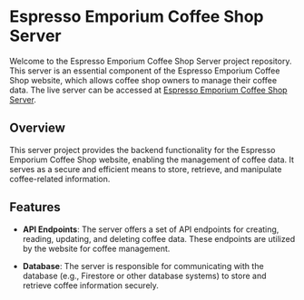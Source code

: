# Espresso Emporium Coffee Shop Server

Welcome to the Espresso Emporium Coffee Shop Server project repository. This server is an essential component of the Espresso Emporium Coffee Shop website, which allows coffee shop owners to manage their coffee data. The live server can be accessed at [Espresso Emporium Coffee Shop Server](https://coffee-shop-server-sm.vercel.app/).

## Overview

This server project provides the backend functionality for the Espresso Emporium Coffee Shop website, enabling the management of coffee data. It serves as a secure and efficient means to store, retrieve, and manipulate coffee-related information.

## Features

- **API Endpoints**: The server offers a set of API endpoints for creating, reading, updating, and deleting coffee data. These endpoints are utilized by the website for coffee management.

- **Database**: The server is responsible for communicating with the database (e.g., Firestore or other database systems) to store and retrieve coffee information securely.

